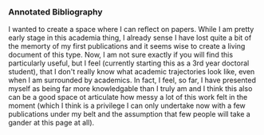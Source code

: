 ### Annotated Bibliography

I wanted to create a space where I can reflect on papers.  While I am pretty early stage in this academia thing, I already sense I have lost quite a bit of the memorty of my first publications and it seems wise to create a living document of this type.
Now, I am not sure exactly if you will find this particularly useful, but I feel (currently starting this as a 3rd year doctoral student), that I don't really know what academic trajectories look like, even when I am surrounded by academics.
In fact, I feel, so far, I have presented myself as being far more knowledgable than I truly am and I think this also can be a good space ot articulate how messy a lot of this work felt in the moment (which I think is a privilege I can only undertake now with a few publications under my belt and the assumption that few people will take a gander at this page at all).


